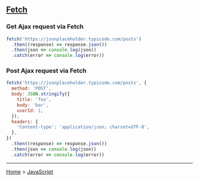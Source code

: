## [Fetch](https://developer.mozilla.org/en-US/docs/Web/API/fetch)

### Get Ajax request via Fetch
```javascript
fetch('https://jsonplaceholder.typicode.com/posts')
  .then((response) => response.json())
  .then(json => console.log(json))
  .catch(error => console.log(error))
```

### Post Ajax request via Fetch
```javascript
fetch('https://jsonplaceholder.typicode.com/posts', {
  method: 'POST',
  body: JSON.stringify({
    title: 'foo',
    body: 'bar',
    userId: 1,
  }),
  headers: {
    'Content-type': 'application/json; charset=UTF-8',
  },
})
  .then((response) => response.json())
  .then(json => console.log(json))
  .catch(error => console.log(error))
```
---
[Home](/README.md) > [JavaScript](javascript.md)